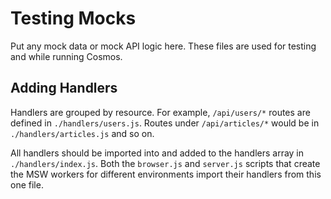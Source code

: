 # Testing Mocks

Put any mock data or mock API logic here. These files are used for testing and while running Cosmos.

## Adding Handlers

Handlers are grouped by resource. For example, `/api/users/*` routes are defined in `./handlers/users.js`. Routes under `/api/articles/*` would be in `./handlers/articles.js` and so on.

All handlers should be imported into and added to the handlers array in `./handlers/index.js`. Both the `browser.js` and `server.js` scripts that create the MSW workers for different environments import their handlers from this one file.
